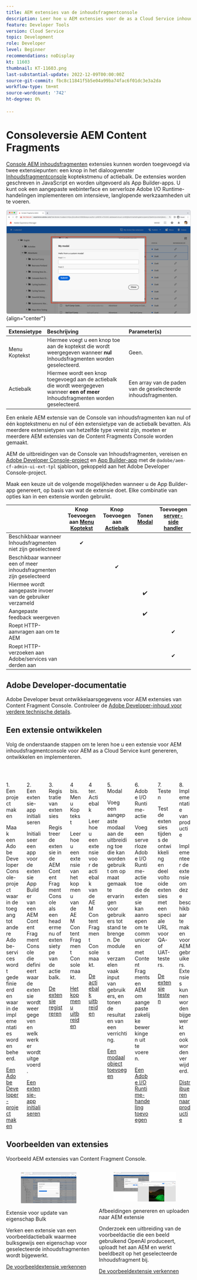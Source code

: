 ```yaml
---
title: AEM extensies van de inhoudsfragmentconsole
description: Leer hoe u AEM extensies voor de as a Cloud Service inhoudsfragmentconsole bouwt en implementeert
feature: Developer Tools
version: Cloud Service
topic: Development
role: Developer
level: Beginner
recommendations: noDisplay
kt: 11603
thumbnail: KT-11603.png
last-substantial-update: 2022-12-09T00:00:00Z
source-git-commit: fbc8c11841f5b5e04a99ba74fac6f01dc3e3a2da
workflow-type: tm+mt
source-wordcount: '742'
ht-degree: 0%

---
```



# Consoleversie AEM Content Fragments

[Console AEM inhoudsfragmenten](https://experienceleague.adobe.com/docs/experience-manager-cloud-service/content/sites/administering/content-fragments/content-fragments-console.html) extensies kunnen worden toegevoegd via twee extensiepunten: een knop in het dialoogvenster [Inhoudsfragmentconsole](https://experienceleague.adobe.com/docs/experience-manager-cloud-service/content/sites/administering/content-fragments/content-fragments-console.html) koptekstmenu of actiebalk. De extensies worden geschreven in JavaScript en worden uitgevoerd als App Builder-apps. U kunt ook een aangepaste webinterface en serverloze Adobe I/O Runtime-handelingen implementeren om intensieve, langlopende werkzaamheden uit te voeren.

![Consoleversie AEM Content Fragments](./assets/overview/example.png){align="center"}

| Extensietype | Beschrijving | Parameter(s) |
| :--- | :--- | :--- |
| Menu Koptekst | Hiermee voegt u een knop toe aan de koptekst die wordt weergegeven wanneer __nul__ Inhoudsfragmenten worden geselecteerd. | Geen. |
| Actiebalk | Hiermee wordt een knop toegevoegd aan de actiebalk die wordt weergegeven wanneer __een of meer__ Inhoudsfragmenten worden geselecteerd. | Een array van de paden van de geselecteerde inhoudsfragmenten. |

Een enkele AEM extensie van de Console van inhoudsfragmenten kan nul of één koptekstmenu en nul of één extensietype van de actiebalk bevatten. Als meerdere extensietypen van hetzelfde type vereist zijn, moeten er meerdere AEM extensies van de Content Fragments Console worden gemaakt.

AEM de uitbreidingen van de Console van Inhoudsfragmenten, vereisen en [Adobe Developer Console-project](https://developer.adobe.com/uix/docs/services/aem-cf-console-admin/extension-development/#create-a-project-in-adobe-developer-console) en [App Builder-app](https://developer.adobe.com/uix/docs/services/aem-cf-console-admin/code-generation) met de `@adobe/aem-cf-admin-ui-ext-tpl` sjabloon, gekoppeld aan het Adobe Developer Console-project.

Maak een keuze uit de volgende mogelijkheden wanneer u de App Builder-app genereert, op basis van wat de extensie doet. Elke combinatie van opties kan in een extensie worden gebruikt.

|  | Knop Toevoegen aan [Menu Koptekst](./header-menu.md) | Knop Toevoegen aan [Actiebalk](./action-bar.md) | Tonen [Modal](./modal.md) | Toevoegen [server-side handler](./runtime-action.md) |
| ------------------------------------------ | :-----------------------: | :----------------------: | :--------: | :--------------------:  |
| Beschikbaar wanneer Inhoudsfragmenten niet zijn geselecteerd | ✔ |  |  |  |
| Beschikbaar wanneer een of meer inhoudsfragmenten zijn geselecteerd |  | ✔ |  |  |
| Hiermee wordt aangepaste invoer van de gebruiker verzameld |  |  | ✔️ |  |
| Aangepaste feedback weergeven |  |  | ✔️ |  |
| Roept HTTP-aanvragen aan om te AEM |  |  |  | ✔ |
| Roept HTTP-verzoeken aan Adobe/services van derden aan |  |  |  | ✔ |


## Adobe Developer-documentatie

Adobe Developer bevat ontwikkelaarsgegevens voor AEM extensies van Content Fragment Console. Controleer de [Adobe Developer-inhoud voor verdere technische details](https://developer.adobe.com/uix/docs/).

## Een extensie ontwikkelen

Volg de onderstaande stappen om te leren hoe u een extensie voor AEM inhoudsfragmentconsole voor AEM as a Cloud Service kunt genereren, ontwikkelen en implementeren.

<div class="columns is-multiline">
    <!-- Create Adobe Developer Project -->
    <div class="column is-half-tablet is-half-desktop is-one-third-widescreen" aria-label="Create Adobe Developer Project">
        <div class="card">
            <div class="card-image">
                <figure class="image is-16by9">
                    <a href="./adobe-developer-console-project.md" title="Adobe Developer-project maken" tabindex="-1">
                        <img class="is-bordered-r-small" src="./assets/project/card.png" alt="Adobe Developer-project maken">
                    </a>
                </figure>
            </div>
            <div class="card-content is-padded-small">
                <div class="content">
                    <p class="headline is-size-5 has-text-weight-bold">1. Een project maken</p>
                    <p class="is-size-6">Maak een Adobe Developer Console-project waarin de toegang tot andere Adobe-services wordt gedefinieerd en waarin de implementaties worden beheerd.</p>
                    <a href="./adobe-developer-console-project.md" class="spectrum-Button spectrum-Button--outline spectrum-Button--primary spectrum-Button--sizeM">
                        <span class="spectrum-Button-label has-no-wrap has-text-weight-bold">Een Adobe Developer-project maken</span>
                    </a>
                </div>
            </div>
        </div>
    </div>
    <!-- Generate an Extension app -->
    <div class="column is-half-tablet is-half-desktop is-one-third-widescreen" aria-label="Generate an Extension app">
        <div class="card">
            <div class="card-image">
                <figure class="image is-16by9">
                    <a href="./app-initialization.md" title="Een extensie-app genereren" tabindex="-1">
                        <img class="is-bordered-r-small" src="./assets/initialize-app/card.png" alt="Een extensie-app initialiseren">
                    </a>
                </figure>
            </div>
            <div class="card-content is-padded-small">
                <div class="content">
                    <p class="headline is-size-5 has-text-weight-bold">2. Een extensie-app initialiseren</p>
                    <p class="is-size-6">Initialiseer een app voor de extensie App Builder van een AEM Content Fragment Console die definieert waar de extensie wordt weergegeven en welk werk er wordt uitgevoerd.</p>
                    <a href="./app-initialization.md" class="spectrum-Button spectrum-Button--outline spectrum-Button--primary spectrum-Button--sizeM">
                        <span class="spectrum-Button-label has-no-wrap has-text-weight-bold">Een extensie-app initialiseren</span>
                    </a>
                </div>
            </div>
        </div>
    </div>
    <!-- Extension registration -->
    <div class="column is-half-tablet is-half-desktop is-one-third-widescreen" aria-label="Extension registration">
        <div class="card">
            <div class="card-image">
                <figure class="image is-16by9">
                    <a href="./extension-registration.md" title="Registratie van extensies" tabindex="-1">
                        <img class="is-bordered-r-small" src="./assets/extension-registration/card.png" alt="Registratie van extensies">
                    </a>
                </figure>
            </div>
            <div class="card-content is-padded-small">
                <div class="content">
                    <p class="headline is-size-5 has-text-weight-bold">3. Registratie van extensies</p>
                    <p class="is-size-6">Registreer de extensie in de AEM Content Fragment Console als een headermenu of extensietype van de actiebalk.</p>
                    <a href="./extension-registration.md" class="spectrum-Button spectrum-Button--outline spectrum-Button--primary spectrum-Button--sizeM">
                        <span class="spectrum-Button-label has-no-wrap has-text-weight-bold">De extensie registreren</span>
                    </a>
                </div>
            </div>
        </div>
    </div>
    <!-- Header Menu -->
    <div class="column is-half-tablet is-half-desktop is-one-third-widescreen" aria-label="Header menu">
        <div class="card">
            <div class="card-image">
                <figure class="image is-16by9">
                    <a href="./header-menu.md" title="Menu Koptekst" tabindex="-1">
                        <img class="is-bordered-r-small" src="./assets/header-menu/card.png" alt="Menu Koptekst">
                    </a>
                </figure>
            </div>
            <div class="card-content is-padded-small">
                <div class="content">
                    <p class="headline is-size-5 has-text-weight-bold">4 bis. Menu Koptekst</p>
                    <p class="is-size-6">Leer hoe u een extensie van het kopmenu van de AEM Content Fragment Console maakt.</p>
                    <a href="./header-menu.md" class="spectrum-Button spectrum-Button--outline spectrum-Button--primary spectrum-Button--sizeM">
                        <span class="spectrum-Button-label has-no-wrap has-text-weight-bold">Het kopmenu uitbreiden</span>
                    </a>
                </div>
            </div>
        </div>
    </div>
    <!-- Action Bar -->
    <div class="column is-half-tablet is-half-desktop is-one-third-widescreen" aria-label="Action Bar">
        <div class="card">
            <div class="card-image">
                <figure class="image is-16by9">
                    <a href="./action-bar.md" title="Actiebalk" tabindex="-1">
                        <img class="is-bordered-r-small" src="./assets/action-bar/card.png" alt="Actiebalk">
                    </a>
                </figure>
            </div>
            <div class="card-content is-padded-small">
                <div class="content">
                    <p class="headline is-size-5 has-text-weight-bold">4 ter. Actiebalk</p>
                    <p class="is-size-6">Leer hoe u een extensie voor de actiebalk van de AEM Content Fragment Console maakt.</p>
                    <a href="./action-bar.md" class="spectrum-Button spectrum-Button--outline spectrum-Button--primary spectrum-Button--sizeM">
                        <span class="spectrum-Button-label has-no-wrap has-text-weight-bold">De actiebalk uitbreiden</span>
                    </a>
                </div>
            </div>
        </div>
    </div>
    <!-- Modal -->
    <div class="column is-half-tablet is-half-desktop is-one-third-widescreen" aria-label="Modal">
        <div class="card">
            <div class="card-image">
                <figure class="image is-16by9">
                    <a href="./modal.md" title="Modal" tabindex="-1">
                        <img class="is-bordered-r-small" src="./assets/modal/card.png" alt="Modal">
                    </a>
                </figure>
            </div>
            <div class="card-content is-padded-small">
                <div class="content">
                    <p class="headline is-size-5 has-text-weight-bold">5. Modal</p>
                    <p class="is-size-6">Voeg een aangepaste modaal aan de uitbreiding toe die kan worden gebruikt om op maat gemaakte ervaringen voor gebruikers tot stand te brengen. De modules verzamelen vaak input van gebruikers, en tonen de resultaten van een verrichting.</p>
                    <a href="./modal.md" class="spectrum-Button spectrum-Button--outline spectrum-Button--primary spectrum-Button--sizeM">
                        <span class="spectrum-Button-label has-no-wrap has-text-weight-bold">Een modaal object toevoegen</span>
                    </a>
                </div>
            </div>
        </div>
    </div>
    <!-- Adobe I/O Runtime action -->
    <div class="column is-half-tablet is-half-desktop is-one-third-widescreen" aria-label="Adobe I/O Runtime action">
        <div class="card">
            <div class="card-image">
                <figure class="image is-16by9">
                    <a href="./runtime-action.md" title="Adobe I/O Runtime-actie" tabindex="-1">
                        <img class="is-bordered-r-small" src="./assets/runtime-action/card.png" alt="Adobe I/O Runtime-actie">
                    </a>
                </figure>
            </div>
            <div class="card-content is-padded-small">
                <div class="content">
                    <p class="headline is-size-5 has-text-weight-bold">6. Adobe I/O Runtime-actie</p>
                    <p class="is-size-6">Voeg een serverloze Adobe I/O Runtime-actie toe die de extensie kan aanroepen om te communiceren met Content Fragments en AEM om aangepaste zakelijke bewerkingen uit te voeren.</p>
                    <a href="./runtime-action.md" class="spectrum-Button spectrum-Button--outline spectrum-Button--primary spectrum-Button--sizeM">
                        <span class="spectrum-Button-label has-no-wrap has-text-weight-bold">Een Adobe I/O Runtime-handeling toevoegen</span>
                    </a>
                </div>
            </div>
        </div>
    </div>
    <!-- Test -->
    <div class="column is-half-tablet is-half-desktop is-one-third-widescreen" aria-label="Test">
        <div class="card">
            <div class="card-image">
                <figure class="image is-16by9">
                    <a href="./test.md" title="Testen" tabindex="-1">
                        <img class="is-bordered-r-small" src="./assets/test/card.png" alt="Testen">
                    </a>
                </figure>
            </div>
            <div class="card-content is-padded-small">
                <div class="content">
                    <p class="headline is-size-5 has-text-weight-bold">7. Testen</p>
                    <p class="is-size-6">Test de extensies tijdens de ontwikkeling en deel voltooide extensies met een speciale URL voor QA- of UAT-testers.</p>
                    <a href="./test.md" class="spectrum-Button spectrum-Button--outline spectrum-Button--primary spectrum-Button--sizeM">
                        <span class="spectrum-Button-label has-no-wrap has-text-weight-bold">De extensie testen</span>
                    </a>
                </div>
            </div>
        </div>
    </div>
    <!-- Extension deployment -->
    <div class="column is-half-tablet is-half-desktop is-one-third-widescreen" aria-label="Extension deployment">
        <div class="card">
            <div class="card-image">
                <figure class="image is-16by9">
                    <a href="./deploy.md" title="Extensie-implementatie" tabindex="-1">
                        <img class="is-bordered-r-small" src="./assets/deploy/card.png" alt="Extensie-implementatie">
                    </a>
                </figure>
            </div>
            <div class="card-content is-padded-small">
                <div class="content">
                    <p class="headline is-size-5 has-text-weight-bold">8. Implementatie van productie</p>
                    <p class="is-size-6">Implementeer de extensie om deze beschikbaar te maken voor AEM gebruikers. Extensies kunnen worden bijgewerkt en ook worden verwijderd.</p>
                    <a href="./deploy.md" class="spectrum-Button spectrum-Button--outline spectrum-Button--primary spectrum-Button--sizeM">
                        <span class="spectrum-Button-label has-no-wrap has-text-weight-bold">Distribueren naar productie</span>
                    </a>
                </div>
            </div>
        </div>
    </div>
</div>

## Voorbeelden van extensies

Voorbeeld AEM extensies van Content Fragment Console.

<div class="columns is-multiline">
    <!-- Bulk property update extension -->
    <div class="column is-half-tablet is-half-desktop is-one-third-widescreen" aria-label="Bulk property update extension">
        <div class="card">
            <div class="card-image">
                <figure class="image is-16by9">
                    <a href="./example-extensions/bulk-property-update.md" title="Extensie voor update van eigenschap Bulk" tabindex="-1">
                        <img class="is-bordered-r-small" src="./example-extensions/assets/bulk-property-update/card.png" alt="Extensie voor update van eigenschap Bulk">
                    </a>
                </figure>
            </div>
            <div class="card-content is-padded-small">
                <div class="content">
                    <p class="headline is-size-5 has-text-weight-bold">Extensie voor update van eigenschap Bulk</p>
                    <p class="is-size-6">Verken een extensie van een voorbeeldactiebalk waarmee bulksgewijs een eigenschap voor geselecteerde inhoudsfragmenten wordt bijgewerkt.</p>
                    <a href="./example-extensions/bulk-property-update.md" class="spectrum-Button spectrum-Button--outline spectrum-Button--primary spectrum-Button--sizeM">
                        <span class="spectrum-Button-label has-no-wrap has-text-weight-bold">De voorbeeldextensie verkennen</span>
                    </a>
                </div>
            </div>
        </div>
    </div>
    <!-- Bulk property update extension -->
    <div class="column is-half-tablet is-half-desktop is-one-third-widescreen" aria-label="Image generation and upload to AEM extension">
        <div class="card">
            <div class="card-image">
                <figure class="image is-16by9">
                    <a href="./example-extensions/image-generation-and-image-upload.md" title="Afbeeldingen genereren en uploaden naar AEM extensie" tabindex="-1">
                        <img class="is-bordered-r-small" src="./example-extensions/assets/digital-image-generation/screenshot.png" alt="Afbeeldingen genereren en uploaden naar AEM extensie">
                    </a>
                </figure>
            </div>
            <div class="card-content is-padded-small">
                <div class="content">
                    <p class="headline is-size-5 has-text-weight-bold">Afbeeldingen genereren en uploaden naar AEM extensie</p>
                    <p class="is-size-6">Onderzoek een uitbreiding van de voorbeeldactie die een beeld gebruikend OpenAI produceert, uploadt het aan AEM en werkt beeldbezit op het geselecteerde Inhoudsfragment bij.</p>
                    <a href="./example-extensions/image-generation-and-image-upload.md" class="spectrum-Button spectrum-Button--outline spectrum-Button--primary spectrum-Button--sizeM">
                        <span class="spectrum-Button-label has-no-wrap has-text-weight-bold">De voorbeeldextensie verkennen</span>
                    </a>
                </div>
            </div>
        </div>
    </div>



</div>
